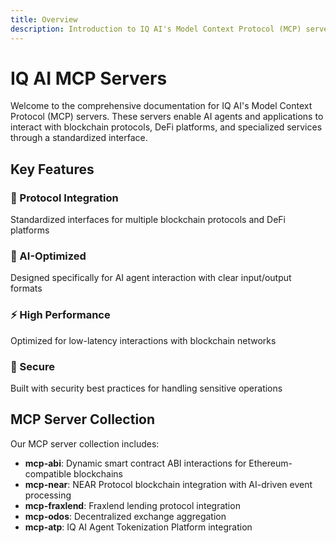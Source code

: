 ```yaml
---
title: Overview
description: Introduction to IQ AI's Model Context Protocol (MCP) servers
---
```


# IQ AI MCP Servers

Welcome to the comprehensive documentation for IQ AI's Model Context Protocol (MCP) servers. These servers enable AI agents and applications to interact with blockchain protocols, DeFi platforms, and specialized services through a standardized interface.

## Key Features

<div class="grid grid-cols-1 md:grid-cols-2 gap-6 my-8">

<div class="bg-white dark:bg-gray-800 p-6 rounded-xl shadow-md border border-gray-200 dark:border-gray-700">
<h3 class="text-xl font-semibold mb-3 text-indigo-600 dark:text-indigo-400">🔌 Protocol Integration</h3>
<p>Standardized interfaces for multiple blockchain protocols and DeFi platforms</p>
</div>

<div class="bg-white dark:bg-gray-800 p-6 rounded-xl shadow-md border border-gray-200 dark:border-gray-700">
<h3 class="text-xl font-semibold mb-3 text-indigo-600 dark:text-indigo-400">🤖 AI-Optimized</h3>
<p>Designed specifically for AI agent interaction with clear input/output formats</p>
</div>

<div class="bg-white dark:bg-gray-800 p-6 rounded-xl shadow-md border border-gray-200 dark:border-gray-700">
<h3 class="text-xl font-semibold mb-3 text-indigo-600 dark:text-indigo-400">⚡️ High Performance</h3>
<p>Optimized for low-latency interactions with blockchain networks</p>
</div>

<div class="bg-white dark:bg-gray-800 p-6 rounded-xl shadow-md border border-gray-200 dark:border-gray-700">
<h3 class="text-xl font-semibold mb-3 text-indigo-600 dark:text-indigo-400">🔐 Secure</h3>
<p>Built with security best practices for handling sensitive operations</p>
</div>

</div>

## MCP Server Collection

Our MCP server collection includes:

- **mcp-abi**: Dynamic smart contract ABI interactions for Ethereum-compatible blockchains
- **mcp-near**: NEAR Protocol blockchain integration with AI-driven event processing
- **mcp-fraxlend**: Fraxlend lending protocol integration
- **mcp-odos**: Decentralized exchange aggregation
- **mcp-atp**: IQ AI Agent Tokenization Platform integration
